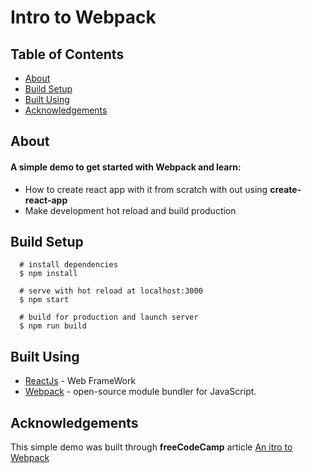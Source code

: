 # Intro to Webpack

## Table of Contents

- [About](#about)
- [Build Setup](#build_setup)
- [Built Using](#built_using)
- [Acknowledgements](#achknowledgement)

## About <a name="about"></a>

#### A simple demo to get started with **Webpack** and learn:

- How to create react app with it from scratch with out using **create-react-app**
- Make development hot reload and build production

## Build Setup <a name="build_setup"></a>

```
  # install dependencies
  $ npm install

  # serve with hot reload at localhost:3000
  $ npm start

  # build for production and launch server
  $ npm run build

```

## Built Using <a name="built_using"></a>

- [ReactJs](https://reactjs.org/) - Web FrameWork
- [Webpack](https://webpack.js.org/) - open-source module bundler for JavaScript.

## Acknowledgements <a name="acknowledgement"></a>

This simple demo was built through **freeCodeCamp** article [An itro to Webpack](https://www.freecodecamp.org/news/an-intro-to-webpack-what-it-is-and-how-to-use-it-8304ecdc3c60/)
